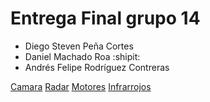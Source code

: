 
# Entrega Final grupo 14
- Diego Steven Peña Cortes
- Daniel Machado Roa :shipit:
- Andrés Felipe Rodríguez Contreras 
 
[Camara](w07_entrega-_final-grupo14/Camara.md )
[Radar](w07_entrega-_final-grupo14/Camara.md )
[Motores](w07_entrega-_final-grupo14/Camara.md )
[Infrarrojos](w07_entrega-_final-grupo14/Camara.md )

